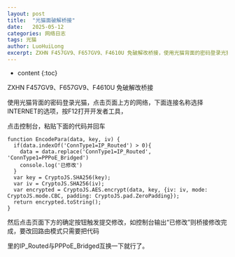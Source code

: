 ```yaml
---
layout: post
title:  "光猫面破解桥接"
date:   2025-05-12
categories: 网络日志
tags: 光猫
author: LuoHuiLong
excerpt: ZXHN F457GV9、F657GV9、F4610U 免破解改桥接，使用光猫背面的密码登录光猫，点击页面上方的网络，下面连接名称选择INTERNET的选项，按F12打开开发者工具，点击控制台，粘贴下面的代码并回车
---
```


* content
{:toc}

ZXHN F457GV9、F657GV9、F4610U 免破解改桥接

使用光猫背面的密码登录光猫，点击页面上方的网络，下面连接名称选择INTERNET的选项，按F12打开开发者工具，

点击控制台，粘贴下面的代码并回车

    function EncodePara(data, key, iv) {
      if(data.indexOf('ConnType1=IP_Routed') > 0){
        data = data.replace('ConnType1=IP_Routed', 'ConnType1=PPPoE_Bridged')
        console.log('已修改')
      }
      var key = CryptoJS.SHA256(key);
      var iv = CryptoJS.SHA256(iv);
      var encrypted = CryptoJS.AES.encrypt(data, key, {iv: iv, mode: CryptoJS.mode.CBC, padding: CryptoJS.pad.ZeroPadding});
      return encrypted.toString();
    }

然后点击页面下方的确定按钮触发提交修改，如控制台输出“已修改”则桥接修改完成，要改回路由模式只需要把代码

里的IP_Routed与PPPoE_Bridged互换一下就行了。
